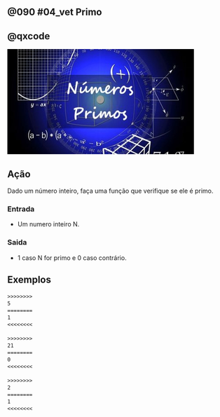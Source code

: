 ## @090 #04_vet Primo
## @qxcode

![](capa.jpg)

## Ação

Dado um número inteiro, faça uma função que verifique se ele é primo.  

### Entrada

*   Um numero inteiro N.

### Saida

*   1 caso N for primo e 0 caso contrário.

## Exemplos

```
>>>>>>>>
5
========
1
<<<<<<<<

>>>>>>>>
21
========
0
<<<<<<<<

>>>>>>>>
2
========
1
<<<<<<<<
```

<!---
>>>>>>>> 01
3
========
1
<<<<<<<<

>>>>>>>> 02
4
========
0
<<<<<<<<

>>>>>>>> 03
9
========
0
<<<<<<<<
--->